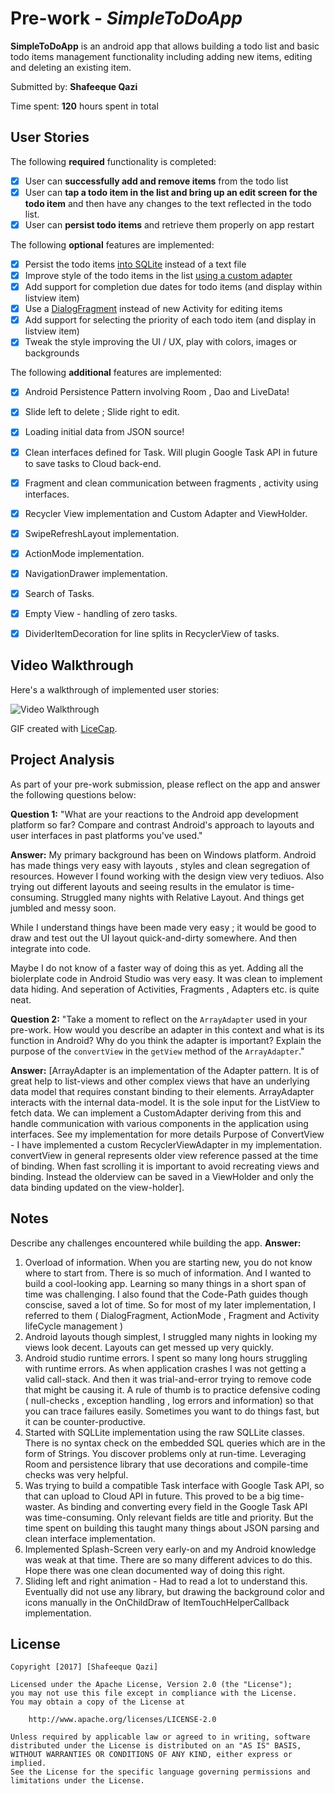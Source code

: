 # Pre-work - *SimpleToDoApp*

**SimpleToDoApp** is an android app that allows building a todo list and basic todo items management functionality including adding new items, editing and deleting an existing item.

Submitted by: **Shafeeque Qazi**

Time spent: **120** hours spent in total

## User Stories

The following **required** functionality is completed:

* [X] User can **successfully add and remove items** from the todo list
* [X] User can **tap a todo item in the list and bring up an edit screen for the todo item** and then have any changes to the text reflected in the todo list.
* [X] User can **persist todo items** and retrieve them properly on app restart

The following **optional** features are implemented:

* [X] Persist the todo items [into SQLite](http://guides.codepath.com/android/Persisting-Data-to-the-Device#sqlite) instead of a text file
* [X] Improve style of the todo items in the list [using a custom adapter](http://guides.codepath.com/android/Using-an-ArrayAdapter-with-ListView)
* [X] Add support for completion due dates for todo items (and display within listview item)
* [X] Use a [DialogFragment](http://guides.codepath.com/android/Using-DialogFragment) instead of new Activity for editing items
* [X] Add support for selecting the priority of each todo item (and display in listview item)
* [X] Tweak the style improving the UI / UX, play with colors, images or backgrounds

The following **additional** features are implemented:

* [X] Android Persistence Pattern involving Room , Dao and LiveData!
* [X] Slide left to delete ; Slide right to edit.
* [X] Loading initial data from JSON source!
* [X] Clean interfaces defined for Task. Will plugin Google Task API in future to save tasks to Cloud back-end.
* [X] Fragment and clean communication between fragments , activity using interfaces.
* [X] Recycler View implementation and Custom Adapter and ViewHolder.
* [X] SwipeRefreshLayout implementation. 
* [X] ActionMode implementation.
* [X] NavigationDrawer implementation.
* [X] Search of Tasks.
* [X] Empty View - handling of zero tasks.
* [X] DividerItemDecoration for line splits in RecyclerView of tasks.


## Video Walkthrough

Here's a walkthrough of implemented user stories:

<img src='http://i.imgur.com/link/to/your/gif/file.gif' title='Video Walkthrough' width='' alt='Video Walkthrough' />

GIF created with [LiceCap](http://www.cockos.com/licecap/).

## Project Analysis

As part of your pre-work submission, please reflect on the app and answer the following questions below:

**Question 1:** "What are your reactions to the Android app development platform so far? Compare and contrast Android's approach to layouts and user interfaces in past platforms you've used."

**Answer:**  My primary background has been on Windows platform. Android has made things very easy with layouts , styles and clean segregation of resources. However I found working with the design view very tediuos. Also trying out different layouts and seeing results in the emulator is time-consuming. Struggled many nights with Relative Layout. And things get jumbled and messy soon.

While I understand things have been made very easy ; it would be good to draw and test out the UI layout quick-and-dirty somewhere. And then integrate into code.

Maybe I do not know of a faster way of doing this as yet. Adding all the biolerplate code in Android Studio was very easy. It was clean to implement data hiding. And seperation of Activities, Fragments , Adapters etc. is quite neat.

**Question 2:** "Take a moment to reflect on the `ArrayAdapter` used in your pre-work. How would you describe an adapter in this context and what is its function in Android? Why do you think the adapter is important? Explain the purpose of the `convertView` in the `getView` method of the `ArrayAdapter`."

**Answer:** [ArrayAdapter is an implementation of the Adapter pattern. It is of great help to list-views and other complex views that have an underlying data model that requires constant binding to their elements. ArrayAdapter interacts with the internal data-model. It is the sole input for the ListView to fetch data. We can implement a CustomAdapter deriving from this and handle communication with various components in the application using interfaces. See my implementation for more details
  Purpose of ConvertView - I have implemented a custom RecyclerViewAdapter in my implementation. convertView in general represents older view reference passed at the time of binding. When fast scrolling it is important to avoid recreating views and binding. Instead the olderview can be saved in a ViewHolder and only the data binding updated on the view-holder].

## Notes

Describe any challenges encountered while building the app.
**Answer:** 
1) Overload of information. When you are starting new, you do not know where to start from. There is so much of information. And I wanted to build a cool-looking app. Learning so many things in a short span of time was challenging. I also found that the Code-Path guides though conscise, saved a lot of time. So for most of my later implementation, I referred to them ( DialogFragment, ActionMode , Fragment and Activity lifeCycle management )
2) Android layouts though simplest, I struggled many nights in looking my views look decent. Layouts can get messed up very quickly.
3) Android studio runtime errors. I spent so many long hours struggling with runtime errors. As when application crashes I was not getting a valid call-stack. And then it was trial-and-error trying to remove code that might be causing it. A rule of thumb is to practice defensive coding ( null-checks , exception handling , log errors and information) so that you can trace failures easily. Sometimes you want to do things fast, but it can be counter-productive.
4) Started with SQLLite implementation using the raw SQLLite classes. There is no syntax check on the embedded SQL queries which are in the form of Strings. You discover problems only at run-time. Leveraging Room and persistence library that use decorations and compile-time checks was very helpful.
5) Was trying to build a compatible Task interface with Google Task API, so that can upload to Cloud API in future. This proved to be a big time-waster. As binding and converting every field in the Google Task API was time-consuming. Only relevant fields are title and priority. But the time spent on building this taught many things about JSON parsing and clean interface implementation. 
6) Implemented Splash-Screen very early-on and my Android knowledge was weak at that time. There are so many different advices to do this. Hope there was one clean documented way of doing this right.
7) Sliding left and right animation - Had to read a lot to understand this. Eventually did not use any library, but drawing the background color and icons manually in the OnChildDraw of ItemTouchHelperCallback implementation.

## License

    Copyright [2017] [Shafeeque Qazi]

    Licensed under the Apache License, Version 2.0 (the "License");
    you may not use this file except in compliance with the License.
    You may obtain a copy of the License at

        http://www.apache.org/licenses/LICENSE-2.0

    Unless required by applicable law or agreed to in writing, software
    distributed under the License is distributed on an "AS IS" BASIS,
    WITHOUT WARRANTIES OR CONDITIONS OF ANY KIND, either express or implied.
    See the License for the specific language governing permissions and
    limitations under the License.
